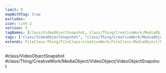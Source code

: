 ```yaml
---
limit: 9
mapWithTag: true
excludes:
icon: link-2
version: 5
tagNames: [class/VideoObjectSnapshot, class/Thing/CreativeWork/MediaObject/VideoObject/VideoObjectSnapshot, schema-org/VideoObjectSnapshot]
tags: ["class/VideoObjectSnapshot", "class/Thing/CreativeWork/MediaObject/VideoObject/VideoObjectSnapshot"]
extends: FileClass~Thing/FileClass~CreativeWork/FileClass~MediaObject/FileClass~VideoObject
---
```


#class/VideoObjectSnapshot
#class/Thing/CreativeWork/MediaObject/VideoObject/VideoObjectSnapshot

